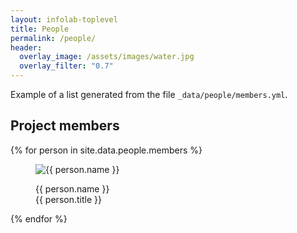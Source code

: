 ```yaml
---
layout: infolab-toplevel
title: People
permalink: /people/
header:
  overlay_image: /assets/images/water.jpg
  overlay_filter: "0.7"
---
```


Example of a list generated from the file `_data/people/members.yml`.

## Project members

<div class="profiles"> 
{% for person in site.data.people.members %}
<figure class="profile">
  <img class="profilepic" src="{{ person.pic }}" alt="{{ person.name }}">
  <figcaption class="profile">
  <p>{{ person.name }} <br/> {{ person.title }}</p>
  </figcaption>
</figure>
{% endfor %}
<div class="stop"/>
</div>
